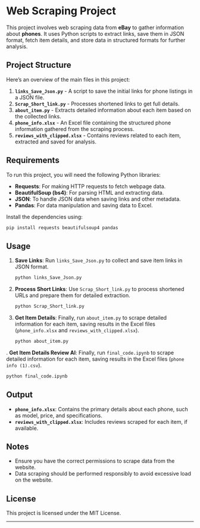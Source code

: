# Web Scraping Project

This project involves web scraping data from **eBay** to gather information about **phones**. It uses Python scripts to extract links, save them in JSON format, fetch item details, and store data in structured formats for further analysis.

## Project Structure

Here’s an overview of the main files in this project:

1. **`links_Save_Json.py`** - A script to save the initial links for phone listings in a JSON file.
2. **`Scrap_Short_link.py`** - Processes shortened links to get full details.
3. **`about_item.py`** - Extracts detailed information about each item based on the collected links.
4. **`phone_info.xlsx`** - An Excel file containing the structured phone information gathered from the scraping process.
5. **`reviews_with_clipped.xlsx`** - Contains reviews related to each item, extracted and saved for analysis.

## Requirements

To run this project, you will need the following Python libraries:

- **Requests**: For making HTTP requests to fetch webpage data.
- **BeautifulSoup (bs4)**: For parsing HTML and extracting data.
- **JSON**: To handle JSON data when saving links and other metadata.
- **Pandas**: For data manipulation and saving data to Excel.

Install the dependencies using:

```bash
pip install requests beautifulsoup4 pandas
```

## Usage

1. **Save Links**:
   Run `links_Save_Json.py` to collect and save item links in JSON format.
   
   ```bash
   python links_Save_Json.py
   ```

2. **Process Short Links**:
   Use `Scrap_Short_link.py` to process shortened URLs and prepare them for detailed extraction.

   ```bash
   python Scrap_Short_link.py
   ```

3. **Get Item Details**:
   Finally, run `about_item.py` to scrape detailed information for each item, saving results in the Excel files (`phone_info.xlsx` and `reviews_with_clipped.xlsx`).

   ```bash
   python about_item.py
   ```
. **Get Item Details Review AI**:
   Finally, run `final_code.ipynb` to scrape detailed information for each item, saving results in the Excel files (`phone info (1).csv`).

   ```bash
   python final_code.ipynb
   ```   

## Output

- **`phone_info.xlsx`**: Contains the primary details about each phone, such as model, price, and specifications.
- **`reviews_with_clipped.xlsx`**: Includes reviews scraped for each item, if available.

## Notes

- Ensure you have the correct permissions to scrape data from the website.
- Data scraping should be performed responsibly to avoid excessive load on the website.

## License

This project is licensed under the MIT License.

---

